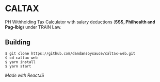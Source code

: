 # CALTAX
PH Withholding Tax Calculator with salary deductions (**SSS, Philhealth and Pag-Ibig**) under TRAIN Law.

## Building
```
$ git clone https://github.com/dandansoysauce/caltax-web.git
$ cd caltax-web
$ yarn install
$ yarn start
```

_Made with ReactJS_